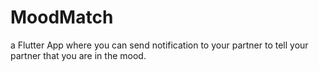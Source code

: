 # MoodMatch

a Flutter App where you can send notification to your partner to tell your partner that you are in the mood.
